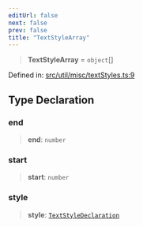 ```yaml
---
editUrl: false
next: false
prev: false
title: "TextStyleArray"
---
```


> **TextStyleArray** = `object`[]

Defined in: [src/util/misc/textStyles.ts:9](https://github.com/fabricjs/fabric.js/blob/9a792f4b7b8031f02ec7ea4ce8c99f810e45cfec/src/util/misc/textStyles.ts#L9)

## Type Declaration

### end

> **end**: `number`

### start

> **start**: `number`

### style

> **style**: [`TextStyleDeclaration`](/api/type-aliases/textstyledeclaration/)
